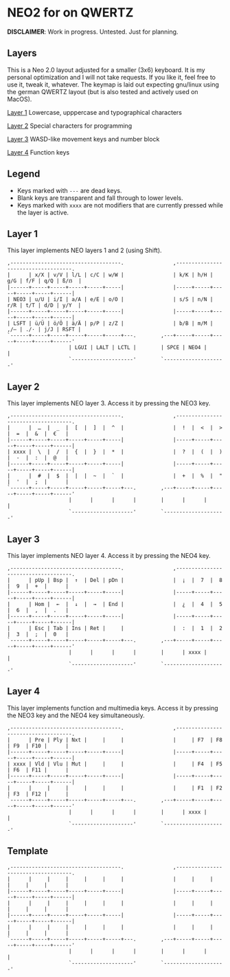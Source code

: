 # NEO2 for <insert keyboard here> on QWERTZ

**DISCLAIMER**: Work in progress. Untested. Just for planning.

## Layers
This is a Neo 2.0 layout adjusted for a smaller (3x6) keyboard. It is my personal optimization and I will not take requests. If you like it, feel free to use it, tweak it, whatever. The keymap is laid out expecting gnu/linux using the german QWERTZ layout (but is also tested and actively used on MacOS).

[Layer 1](#layer-1) Lowercase, upppercase and typographical characters

[Layer 2](#layer-2) Special characters for programming

[Layer 3](#layer-3) WASD-like movement keys and number block

[Layer 4](#layer-4) Function keys

## Legend

 * Keys marked with `---` are dead keys.
 * Blank keys are transparent and fall through to lower levels.
 * Keys marked with `xxxx` are not modifiers that are currently pressed while the layer is active.

## Layer 1

This layer implements NEO layers 1 and 2 (using Shift).

```
,------------------------------------.                ,------------------------------------.
|      | x/X | v/V | l/L | c/C | w/W |                | k/K | h/H | g/G | f/F | q/Q | ß/ẞ  |
|------+-----+-----+-----+-----+-----|                |-----+-----+-----+-----+-----+------|
| NEO3 | u/U | i/I | a/A | e/E | o/O |                | s/S | n/N | r/R | t/T | d/D | y/Y  |
|------+-----+-----+-----+-----+-----|                |-----+-----+-----+-----+-----+------|
| LSFT | ü/Ü | ö/Ö | ä/Ä | p/P | z/Z |                | b/B | m/M | ,/– | ./· | j/J | RSFT |
`------+-----+-----+-----+-----+-----+---.        ,---+-----+-----+-----+-----+-----+------'
                    | LGUI | LALT | LCTL |        | SPCE | NEO4 |      |
                    `--------------------'        `--------------------'
```

## Layer 2

This layer implements NEO layer 3. Access it by pressing the NEO3 key.

```
,------------------------------------.                ,------------------------------------.
|      |  …  |  _  |  [  |  ]  |  ^  |                |  !  |  <  |  >  |  =  |  &  |  €   |
|------+-----+-----+-----+-----+-----|                |-----+-----+-----+-----+-----+------|
| xxxx |  \  |  /  |  {  |  }  |  *  |                |  ?  |  (  |  )  |  -  |  :  |  @   |
|------+-----+-----+-----+-----+-----|                |-----+-----+-----+-----+-----+------|
|      |  #  |  $  |  |  |  ~  |  `  |                |  +  |  %  |  "  |  '  |  ;  |      |
`------+-----+-----+-----+-----+-----+---.        ,---+-----+-----+-----+-----+-----+------'
                    |      |      |      |        |      |      |      |
                    `--------------------'        `--------------------'
```

## Layer 3

This layer implements NEO layer 4. Access it by pressing the NEO4 key.

```
,------------------------------------.                ,------------------------------------.
|      | pUp | Bsp |  ↑  | Del | pDn |                |  ¡  |  7  |  8  |  9  |  +  |      |
|------+-----+-----+-----+-----+-----|                |-----+-----+-----+-----+-----+------|
|      | Hom |  ←  |  ↓  |  →  | End |                |  ¿  |  4  |  5  |  6  |  ,  |  .   |
|------+-----+-----+-----+-----+-----|                |-----+-----+-----+-----+-----+------|
|      | Esc | Tab | Ins | Ret |     |                |  :  |  1  |  2  |  3  |  ;  |  0   |
`------+-----+-----+-----+-----+-----+---.        ,---+-----+-----+-----+-----+-----+------'
                    |      |      |      |        |      | xxxx |      |
                    `--------------------'        `--------------------'
```

## Layer 4

This layer implements function and multimedia keys. Access it by pressing the NEO3 key and the NEO4 key simultaneously.

```
,------------------------------------.                ,------------------------------------.
|      | Pre | Ply | Nxt |     |     |                |     | F7  | F8  | F9  | F10 |      |
|------+-----+-----+-----+-----+-----|                |-----+-----+-----+-----+-----+------|
| xxxx | Vld | Vlu | Mut |     |     |                |     | F4  | F5  | F6  | F11 |      |
|------+-----+-----+-----+-----+-----|                |-----+-----+-----+-----+-----+------|
|      |     |     |     |     |     |                |     | F1  | F2  | F3  | F12 |      |
`------+-----+-----+-----+-----+-----+---.        ,---+-----+-----+-----+-----+-----+------'
                    |      |      |      |        |      | xxxx |      |
                    `--------------------'        `--------------------'
```

## Template

```
,------------------------------------.                ,------------------------------------.
|      |     |     |     |     |     |                |     |     |     |     |     |      |
|------+-----+-----+-----+-----+-----|                |-----+-----+-----+-----+-----+------|
|      |     |     |     |     |     |                |     |     |     |     |     |      |
|------+-----+-----+-----+-----+-----|                |-----+-----+-----+-----+-----+------|
|      |     |     |     |     |     |                |     |     |     |     |     |      |
`------+-----+-----+-----+-----+-----+---.        ,---+-----+-----+-----+-----+-----+------'
                    |      |      |      |        |      |      |      |
                    `--------------------'        `--------------------'
```
